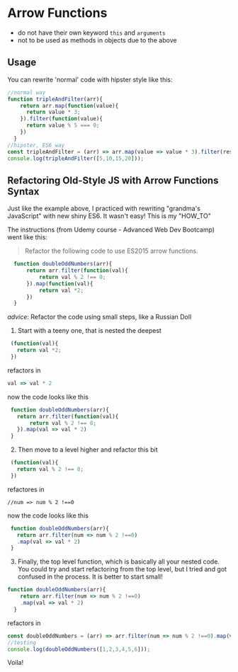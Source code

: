 # Arrow Functions
- do not have their own keyword ```this``` and ```arguments```
- not to be used as methods in objects due to the above

## Usage
You can rewrite 'normal' code with hipster style like this:
```javascript
//normal way
function tripleAndFilter(arr){
    return arr.map(function(value){
      return value * 3;
    }).filter(function(value){
      return value % 5 === 0;
    })
  }
//hipster, ES6 way
const tripleAndFilter = (arr) => arr.map(value => value * 3).filter(result => result % 5 === 0);
console.log(tripleAndFilter([5,10,15,20]));

```
## Refactoring Old-Style JS with Arrow Functions Syntax
Just like the example above, I practiced with rewriting "grandma's JavaScript" with new shiny ES6. It wasn't easy! This is my "HOW_TO"

The instructions (from Udemy course - Advanced Web Dev Bootcamp) went like this: 
 >Refactor the following code to use ES2015 arrow functions. 
```javascript
  function doubleOddNumbers(arr){
      return arr.filter(function(val){
          return val % 2 !== 0;
      }).map(function(val){
          return val *2;
      })
  }
```

*advice*: Refactor the code using small steps, like a Russian Doll
1. Start with a teeny one, that is nested the deepest
```javascript
 (function(val){
   return val *2;
 })
```
refactors in
```javascript
val => val * 2
```
now the code looks like this
```javascript
 function doubleOddNumbers(arr){
   return arr.filter(function(val){
       return val % 2 !== 0;
   }).map(val => val * 2)
 }
```
2. Then move to a level higher and refactor this bit
```javascript
 (function(val){
   return val % 2 !== 0;
 })
```
refactores in
```javacript
//num => num % 2 !==0
```
now the code looks like this
```javascript
 function doubleOddNumbers(arr){
   return arr.filter(num => num % 2 !==0)
   .map(val => val * 2)
 }
```
3. Finally, the top level function, which is basically all your nested code. You could try and start refactoring from the top level, but I tried and got confused in the process. It is better to start small!
```javascript
function doubleOddNumbers(arr){
    return arr.filter(num => num % 2 !==0)
    .map(val => val * 2)
  }
  ```
refactors in
```javascript
const doubleOddNumbers = (arr) => arr.filter(num => num % 2 !==0).map(val => val * 2);
//testing
console.log(doubleOddNumbers([1,2,3,4,5,6]));
```
Voila!